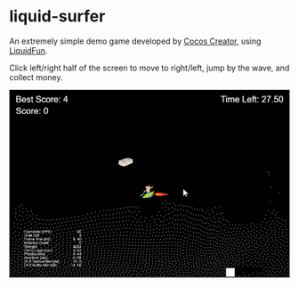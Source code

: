 # liquid-surfer

An extremely simple demo game developed by [Cocos Creator](https://www.cocos.com/en/creator), using [LiquidFun](https://google.github.io/liquidfun/).

Click left/right half of the screen to move to right/left, jump by the wave, and collect money.

<div align="center">
  <img src="doc/images/demo.gif">
</div>
